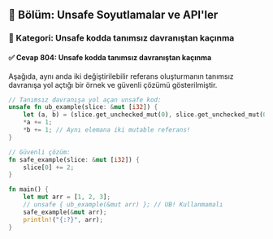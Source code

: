 ## 📘 Bölüm: Unsafe Soyutlamalar ve API'ler  
### 🔹 Kategori: Unsafe kodda tanımsız davranıştan kaçınma  
#### ✅ Cevap 804: Unsafe kodda tanımsız davranıştan kaçınma

Aşağıda, aynı anda iki değiştirilebilir referans oluşturmanın tanımsız davranışa yol açtığı bir örnek ve güvenli çözümü gösterilmiştir.

```rust
// Tanımsız davranışa yol açan unsafe kod:
unsafe fn ub_example(slice: &mut [i32]) {
    let (a, b) = (slice.get_unchecked_mut(0), slice.get_unchecked_mut(0));
    *a += 1;
    *b += 1; // Aynı elemana iki mutable referans!
}

// Güvenli çözüm:
fn safe_example(slice: &mut [i32]) {
    slice[0] += 2;
}

fn main() {
    let mut arr = [1, 2, 3];
    // unsafe { ub_example(&mut arr) }; // UB! Kullanmamalı
    safe_example(&mut arr);
    println!("{:?}", arr);
}
```
